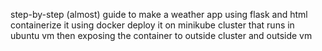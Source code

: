 step-by-step (almost) guide to make a weather app using flask and html
containerize it using docker
deploy it on minikube cluster that runs in ubuntu vm
then exposing the container to outside cluster
and outside vm
